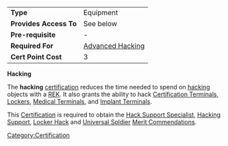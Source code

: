 |                        |                                                 |
|------------------------|-------------------------------------------------|
| **Type**               | Equipment                                       |
| **Provides Access To** | See below                                       |
| **Pre-requisite**      | \-                                              |
| **Required For**       | [Advanced Hacking](Advanced_Hacking "wikilink") |
| **Cert Point Cost**    | 3                                               |

**Hacking**

The **hacking** [certification](certification "wikilink") reduces the
time needed to spend on [hacking](hack "wikilink") objects with a
[REK](Remote_Electronics_Kit "wikilink"). It also grants the ability to
hack [Certification Terminals](Certification_Terminal "wikilink"),
[Lockers](Lockers "wikilink"), [Medical
Terminals](Medical_Terminal "wikilink"), and [Implant
Terminals](Implant_Terminal "wikilink").

This [Certification](Certification "wikilink") is required to obtain the
[Hack Support Specialist](Hack_Support_Specialist "wikilink"), [Hacking
Support](Hacking_Support "wikilink"), [Locker
Hack](Locker_Hack "wikilink") and [Universal
Soldier](Universal_Soldier "wikilink") [Merit
Commendations](Merit_Commendation "wikilink").

[Category:Certification](Category:Certification "wikilink")